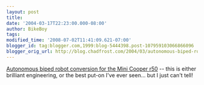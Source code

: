 ```yaml
---
layout: post
title: 
date: '2004-03-17T22:23:00.000-08:00'
author: BikeBoy
tags: 
modified_time: '2008-07-02T11:41:09.621-07:00'
blogger_id: tag:blogger.com,1999:blog-5444398.post-107959103066866096
blogger_orig_url: http://blog.chadfrost.com/2004/03/autonomous-biped-robot-conversion-for.shtml
---
```


[Autonomous biped robot conversion for the Mini Cooper 
r50](http://www.r50rd.co.uk/research/internal/v2i/engin/) -- this is either 
brilliant engineering, or the best put-on I've ever seen... but I just can't 
tell! 